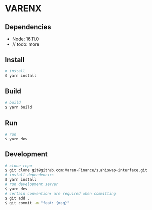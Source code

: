 # VARENX

## Dependencies

- Node: 16.11.0
- // todo: more

## Install

```bash
# install
$ yarn install
```

## Build

```bash
# build
$ yarn build
```

## Run

```bash
# run
$ yarn dev
```

## Development

```bash
# clone repo
$ git clone git@github.com:Varen-Finance/sushiswap-interface.git
# install dependencies
$ yarn install
# run development server
$ yarn dev
# certain conventions are required when committing
$ git add .
$ git commit -m "feat: {msg}"
```
